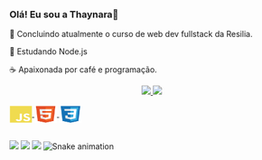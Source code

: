 ### Olá! Eu sou a Thaynara👋



 🔭 Concluindo atualmente o curso de web dev fullstack da Resilia.
 
 🌱 Estudando Node.js
 
 ☕ Apaixonada por café e programação.
 
<div align="center">
  <a href="https://github.com/Thaynara108310">
  <img height="150em" src="https://github-readme-stats.vercel.app/api?username=Thaynara108310&show_icons=true&theme=dracula&include_all_commits=true&count_private=true"/>
  <img height="150em" src="https://github-readme-stats.vercel.app/api/top-langs/?username=Thaynara108310&layout=compact&langs_count=7&theme=dracula"/>
</div>
 <div style="display: inline_block"><br>
  
  <img align="center" alt="Rafa-Js" height="30" width="40" src="https://raw.githubusercontent.com/devicons/devicon/master/icons/javascript/javascript-plain.svg">
  <img align="center" alt="Rafa-HTML" height="30" width="40" src="https://raw.githubusercontent.com/devicons/devicon/master/icons/html5/html5-original.svg">
  <img align="center" alt="Rafa-CSS" height="30" width="40" src="https://raw.githubusercontent.com/devicons/devicon/master/icons/css3/css3-original.svg">
  
</div>
 
 <br>
 
<div> 
 
 <a href="https://discord.com/channels/@me" target="_blank"><img src="https://img.shields.io/badge/Discord-7289DA?style=for-the-badge&logo=discord&logoColor=white" target="_blank"></a> 
  <a href = "mailto:cabralt490@gmail.com"><img src="https://img.shields.io/badge/-Gmail-%23333?style=for-the-badge&logo=gmail&logoColor=white" target="_blank"></a>
  <a href="https://www.linkedin.com/in/thaynara-cabral/" target="_blank"><img src="https://img.shields.io/badge/-LinkedIn-%230077B5?style=for-the-badge&logo=linkedin&logoColor=white" target="_blank"></a> 
 ![Snake animation](https://github.com/Thaynara108310/Thaynara108310/blob/output/github-contribution-grid-snake.svg)
</div>

